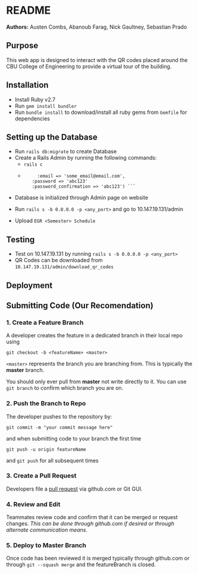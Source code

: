 # README
**Authors:** Austen Combs, Abanoub Farag, Nick Gaultney, Sebastian Prado

## Purpose
This web app is designed to interact with the QR codes placed around the CBU College of Engineering to provide a virtual tour of the building.

## Installation
* Install Ruby v2.7
* Run ```gem install bundler```
* Run ```bundle install``` to download/install all ruby gems from ```Gemfile``` for dependencies

## Setting up the Database
* Run ```rails db:migrate``` to create Database
* Create a Rails Admin by running the following commands:
  - ```rails c```
  - ``` User.create(:admin => true,
	     :email => 'some_email@email.com',
       :password => 'abc123'
       :password_confirmation => 'abc123') ```
* Database is initialized through Admin page on website
- Run ```rails s -b 0.0.0.0 -p <any_port>``` and go to 10.147.19.131/admin
* Upload ```EGR <Semester> Schedule```

## Testing
* Test on 10.147.19.131 by running ```rails s -b 0.0.0.0 -p <any_port>```
* QR Codes can be downloaded from ```10.147.19.131/admin/download_qr_codes```

## Deployment

## Submitting Code (Our Recomendation)
### 1. Create a Feature Branch
A developer creates the feature in a dedicated branch in their local repo using

```git checkout -b <featureName> <master>```

```<master>``` represents the branch you are branching from.  This is typically the **master** branch.

You should only ever pull from **master** not write directly to it.  You can use ```git branch``` to confirm which branch you are on.

### 2. Push the Branch to Repo
The developer pushes to the repository by:
```git add .
git commit -m "your commit message here"
```
and when submitting code to your branch the first time

```git push -u origin featureName```

and ```git push``` for all subsequent times

### 3. Create a Pull Request
Developers file a [pull request](https://docs.github.com/en/github/collaborating-with-issues-and-pull-requests/about-pull-requests) via github.com or Git GUI.

### 4. Review and Edit
Teammates review code and confirm that it can be merged or request changes.  *This can be done through github.com if desired or through alternate communication means.*

### 5. Deploy to Master Branch
Once code has been reviewed it is merged typically through github.com or through ```git --squash merge``` and the featureBranch is closed.
